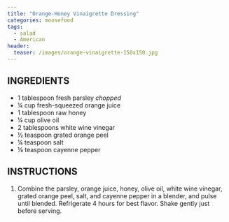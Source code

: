 ```yaml
---
title: "Orange-Honey Vinaigrette Dressing"
categories: moosefood
tags: 
  - salad
  - American
header:
  teaser: /images/orange-vinaigrette-150x150.jpg
---
```


## INGREDIENTS
* 1 tablespoon fresh parsley *chopped*
* ¼ cup fresh-squeezed orange juice
* 1 tablespoon raw honey
* ¼ cup olive oil
* 2 tablespoons white wine vinegar
* ½ teaspoon grated orange peel
* ¼ teaspoon salt
* ⅛ teaspoon cayenne pepper

## INSTRUCTIONS
1. Combine the parsley, orange juice, honey, olive oil, white wine vinegar, grated orange peel, salt, and cayenne pepper in a blender, and pulse until blended. Refrigerate 4 hours for best flavor. Shake gently just before serving.
